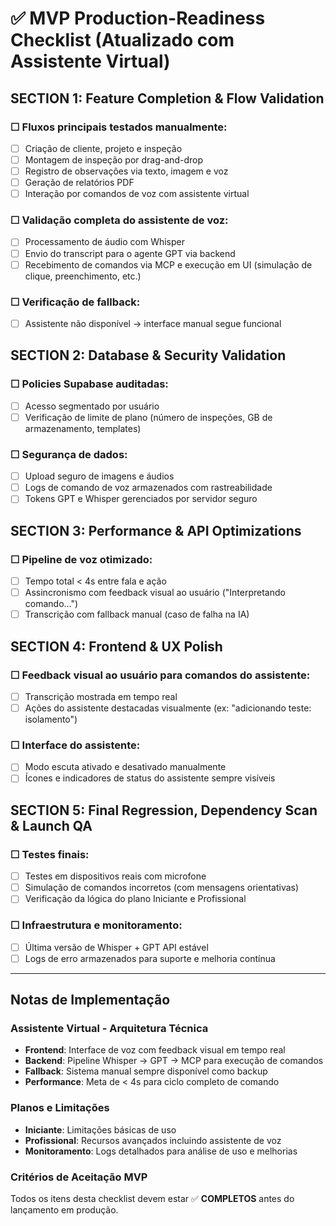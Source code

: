 # ✅ MVP Production-Readiness Checklist (Atualizado com Assistente Virtual)

## SECTION 1: Feature Completion & Flow Validation

### ☐ Fluxos principais testados manualmente:
- [ ] Criação de cliente, projeto e inspeção
- [ ] Montagem de inspeção por drag-and-drop
- [ ] Registro de observações via texto, imagem e voz
- [ ] Geração de relatórios PDF
- [ ] Interação por comandos de voz com assistente virtual

### ☐ Validação completa do assistente de voz:
- [ ] Processamento de áudio com Whisper
- [ ] Envio do transcript para o agente GPT via backend
- [ ] Recebimento de comandos via MCP e execução em UI (simulação de clique, preenchimento, etc.)

### ☐ Verificação de fallback:
- [ ] Assistente não disponível → interface manual segue funcional

## SECTION 2: Database & Security Validation

### ☐ Policies Supabase auditadas:
- [ ] Acesso segmentado por usuário
- [ ] Verificação de limite de plano (número de inspeções, GB de armazenamento, templates)

### ☐ Segurança de dados:
- [ ] Upload seguro de imagens e áudios
- [ ] Logs de comando de voz armazenados com rastreabilidade
- [ ] Tokens GPT e Whisper gerenciados por servidor seguro

## SECTION 3: Performance & API Optimizations

### ☐ Pipeline de voz otimizado:
- [ ] Tempo total < 4s entre fala e ação
- [ ] Assincronismo com feedback visual ao usuário ("Interpretando comando…")
- [ ] Transcrição com fallback manual (caso de falha na IA)

## SECTION 4: Frontend & UX Polish

### ☐ Feedback visual ao usuário para comandos do assistente:
- [ ] Transcrição mostrada em tempo real
- [ ] Ações do assistente destacadas visualmente (ex: "adicionando teste: isolamento")

### ☐ Interface do assistente:
- [ ] Modo escuta ativado e desativado manualmente
- [ ] Ícones e indicadores de status do assistente sempre visíveis

## SECTION 5: Final Regression, Dependency Scan & Launch QA

### ☐ Testes finais:
- [ ] Testes em dispositivos reais com microfone
- [ ] Simulação de comandos incorretos (com mensagens orientativas)
- [ ] Verificação da lógica do plano Iniciante e Profissional

### ☐ Infraestrutura e monitoramento:
- [ ] Última versão de Whisper + GPT API estável
- [ ] Logs de erro armazenados para suporte e melhoria contínua

---

## Notas de Implementação

### Assistente Virtual - Arquitetura Técnica
- **Frontend**: Interface de voz com feedback visual em tempo real
- **Backend**: Pipeline Whisper → GPT → MCP para execução de comandos
- **Fallback**: Sistema manual sempre disponível como backup
- **Performance**: Meta de < 4s para ciclo completo de comando

### Planos e Limitações
- **Iniciante**: Limitações básicas de uso
- **Profissional**: Recursos avançados incluindo assistente de voz
- **Monitoramento**: Logs detalhados para análise de uso e melhorias

### Critérios de Aceitação MVP
Todos os itens desta checklist devem estar ✅ **COMPLETOS** antes do lançamento em produção.